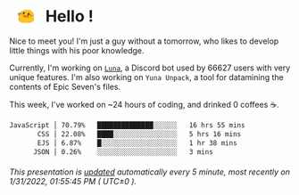 <h1>   <img src="./spoink.gif" style="vertical-align:middle;" width="30px">   Hello ! </h1>

Nice to meet you! I'm just a guy without a tomorrow, who likes to develop little things with his poor knowledge.

Currently, I'm working on <a href='https://github.com/Asgarrrr/Luna'>`Luna`</a>, a Discord bot used by 66627 users with very unique features. I'm also working on `Yuna Unpack`, a tool for datamining the contents of Epic Seven's files.

This week, I've worked on ~24 hours of coding, and drinked 0 coffees ☕.

```
JavaScript │ 70.79%   ██████████████░░░░░░   16 hrs 55 mins
       CSS │ 22.08%   ████░░░░░░░░░░░░░░░░   5 hrs 16 mins
       EJS │ 6.87%    █░░░░░░░░░░░░░░░░░░░   1 hr 38 mins
      JSON │ 0.26%    ░░░░░░░░░░░░░░░░░░░░   3 mins
```

###### This presentation is [updated](https://github.com/Asgarrrr) automatically every 5 minute, most recently on 1/31/2022, 01:55:45 PM ( UTC±0 ).